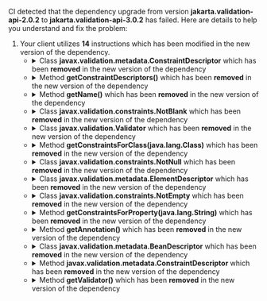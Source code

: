 CI detected that the dependency upgrade from version **jakarta.validation-api-2.0.2** to **jakarta.validation-api-3.0.2** has failed. Here are details to help you understand and fix the problem:
1. Your client utilizes **14** instructions which has been modified in the new version of the dependency.
   * <details>
        <summary>Class <b>javax.validation.metadata.ConstraintDescriptor<?></b> which has been <b>removed</b> in the new version of the dependency</summary>
            
        * <details>
          <summary>The failure is identified from the logs generated in the build process. </summary>
          
            *   >[[ERROR] /wicket-crudifier/src/main/java/com/premiumminds/wicket/crudifier/form/elements/ListControlGroups.java:[135,37] cannot find symbol](https://github.com/chains-project/breaking-good/actions/runs/8110103454/job/22166641300#step:4:406)
            *   An error was detected in line 135 which is making use of an outdated API.
             ``` java
             135   javax.validation.metadata.ConstraintDescriptor<?>;
            ```

          </details>
            
     </details>
   * <details>
        <summary>Method <b>getConstraintDescriptors()</b> which has been <b>removed</b> in the new version of the dependency</summary>
            
        * <details>
          <summary>The failure is identified from the logs generated in the build process. </summary>
          
            *   >[[ERROR] /wicket-crudifier/src/main/java/com/premiumminds/wicket/crudifier/form/elements/ListControlGroups.java:[135,37] cannot find symbol](https://github.com/chains-project/breaking-good/actions/runs/8110103454/job/22166641300#step:4:406)
            *   An error was detected in line 135 which is making use of an outdated API.
             ``` java
             135   constraintDescriptor.getConstraintDescriptors();
            ```

          </details>
            
     </details>
   * <details>
        <summary>Method <b>getName()</b> which has been <b>removed</b> in the new version of the dependency</summary>
            
        * <details>
          <summary>The failure is identified from the logs generated in the build process. </summary>
          
            *   >[[ERROR] /wicket-crudifier/src/main/java/com/premiumminds/wicket/crudifier/form/elements/ListControlGroups.java:[133,25] cannot find symbol](https://github.com/chains-project/breaking-good/actions/runs/8110103454/job/22166641300#step:4:403)
            *   An error was detected in line 133 which is making use of an outdated API.
             ``` java
             133   descriptor.getName();
            ```

          </details>
            
     </details>
   * <details>
        <summary>Class <b>javax.validation.constraints.NotBlank</b> which has been <b>removed</b> in the new version of the dependency</summary>
            
        * <details>
          <summary>The failure is identified from the logs generated in the build process. </summary>
          
            *   >[[ERROR] /wicket-crudifier/src/main/java/com/premiumminds/wicket/crudifier/form/elements/ListControlGroups.java:[139,82] cannot find symbol](https://github.com/chains-project/breaking-good/actions/runs/8110103454/job/22166641300#step:4:418)
            *   An error was detected in line 139 which is making use of an outdated API.
             ``` java
             139   javax.validation.constraints.NotBlank;
            ```

          </details>
            
     </details>
   * <details>
        <summary>Class <b>javax.validation.Validator</b> which has been <b>removed</b> in the new version of the dependency</summary>
            
        * <details>
          <summary>The failure is identified from the logs generated in the build process. </summary>
          
            *   >[[ERROR] /wicket-crudifier/src/main/java/com/premiumminds/wicket/crudifier/form/elements/ListControlGroups.java:[121,17] cannot find symbol](https://github.com/chains-project/breaking-good/actions/runs/8110103454/job/22166641300#step:4:395)
            *   An error was detected in line 121 which is making use of an outdated API.
             ``` java
             121   javax.validation.Validator;
            ```

          </details>
            
     </details>
   * <details>
        <summary>Method <b>getConstraintsForClass(java.lang.Class)</b> which has been <b>removed</b> in the new version of the dependency</summary>
            
        * <details>
          <summary>The failure is identified from the logs generated in the build process. </summary>
          
            *   >[[ERROR] /wicket-crudifier/src/main/java/com/premiumminds/wicket/crudifier/form/elements/ListControlGroups.java:[122,17] cannot find symbol](https://github.com/chains-project/breaking-good/actions/runs/8110103454/job/22166641300#step:4:400)
            *   An error was detected in line 122 which is making use of an outdated API.
             ``` java
             122   validator.getConstraintsForClass(modelClass);
            ```

          </details>
            
     </details>
   * <details>
        <summary>Class <b>javax.validation.constraints.NotNull</b> which has been <b>removed</b> in the new version of the dependency</summary>
            
        * <details>
          <summary>The failure is identified from the logs generated in the build process. </summary>
          
            *   >[[ERROR] /wicket-crudifier/src/main/java/com/premiumminds/wicket/crudifier/form/elements/ListControlGroups.java:[137,82] cannot find symbol](https://github.com/chains-project/breaking-good/actions/runs/8110103454/job/22166641300#step:4:412)
            *   An error was detected in line 137 which is making use of an outdated API.
             ``` java
             137   javax.validation.constraints.NotNull;
            ```

          </details>
            
     </details>
   * <details>
        <summary>Class <b>javax.validation.metadata.ElementDescriptor</b> which has been <b>removed</b> in the new version of the dependency</summary>
            
        * <details>
          <summary>The failure is identified from the logs generated in the build process. </summary>
          
            *   >[[ERROR] /wicket-crudifier/src/main/java/com/premiumminds/wicket/crudifier/form/elements/ListControlGroups.java:[133,25] cannot find symbol](https://github.com/chains-project/breaking-good/actions/runs/8110103454/job/22166641300#step:4:403)
            *   An error was detected in line 133 which is making use of an outdated API.
             ``` java
             133   javax.validation.metadata.ElementDescriptor;
            ```

          </details>
            
     </details>
   * <details>
        <summary>Class <b>javax.validation.constraints.NotEmpty</b> which has been <b>removed</b> in the new version of the dependency</summary>
            
        * <details>
          <summary>The failure is identified from the logs generated in the build process. </summary>
          
            *   >[[ERROR] /wicket-crudifier/src/main/java/com/premiumminds/wicket/crudifier/form/elements/ListControlGroups.java:[138,82] cannot find symbol](https://github.com/chains-project/breaking-good/actions/runs/8110103454/job/22166641300#step:4:415)
            *   An error was detected in line 138 which is making use of an outdated API.
             ``` java
             138   javax.validation.constraints.NotEmpty;
            ```

          </details>
            
     </details>
   * <details>
        <summary>Method <b>getConstraintsForProperty(java.lang.String)</b> which has been <b>removed</b> in the new version of the dependency</summary>
            
        * <details>
          <summary>The failure is identified from the logs generated in the build process. </summary>
          
            *   >[[ERROR] /wicket-crudifier/src/main/java/com/premiumminds/wicket/crudifier/form/elements/ListControlGroups.java:[133,25] cannot find symbol](https://github.com/chains-project/breaking-good/actions/runs/8110103454/job/22166641300#step:4:403)
            *   An error was detected in line 133 which is making use of an outdated API.
             ``` java
             133   constraintDescriptors.getConstraintsForProperty(descriptor.getName());
            ```

          </details>
            
     </details>
   * <details>
        <summary>Method <b>getAnnotation()</b> which has been <b>removed</b> in the new version of the dependency</summary>
            
        * <details>
          <summary>The failure is identified from the logs generated in the build process. </summary>
          
            *   >[[ERROR] /wicket-crudifier/src/main/java/com/premiumminds/wicket/crudifier/form/elements/ListControlGroups.java:[137,82] cannot find symbol](https://github.com/chains-project/breaking-good/actions/runs/8110103454/job/22166641300#step:4:412)
            *   An error was detected in line 137 which is making use of an outdated API.
             ``` java
             137   constraint.getAnnotation();
            ```

          </details>
            
     </details>
   * <details>
        <summary>Class <b>javax.validation.metadata.BeanDescriptor</b> which has been <b>removed</b> in the new version of the dependency</summary>
            
        * <details>
          <summary>The failure is identified from the logs generated in the build process. </summary>
          
            *   >[[ERROR] /wicket-crudifier/src/main/java/com/premiumminds/wicket/crudifier/form/elements/ListControlGroups.java:[122,17] cannot find symbol](https://github.com/chains-project/breaking-good/actions/runs/8110103454/job/22166641300#step:4:400)
            *   An error was detected in line 122 which is making use of an outdated API.
             ``` java
             122   javax.validation.metadata.BeanDescriptor;
            ```

          </details>
            
     </details>
   * <details>
        <summary>Method <b>javax.validation.metadata.ConstraintDescriptor<?></b> which has been <b>removed</b> in the new version of the dependency</summary>
            
        * <details>
          <summary>The failure is identified from the logs generated in the build process. </summary>
          
            *   >[[ERROR] /wicket-crudifier/src/main/java/com/premiumminds/wicket/crudifier/form/elements/ListControlGroups.java:[136,37] cannot find symbol](https://github.com/chains-project/breaking-good/actions/runs/8110103454/job/22166641300#step:4:409)
            *   An error was detected in line 136 which is making use of an outdated API.
             ``` java
             136   javax.validation.metadata.ConstraintDescriptor<?> constraint;
            ```

          </details>
            
        To resolve this issue, there are alternative options available in the new version of the dependency that can replace the incompatible method currently used in the client. You can consider substituting the existing method with one of the following options provided by the new version of the dependency
        ``` java
        Class constraint();
        ```
     </details>
   * <details>
        <summary>Method <b>getValidator()</b> which has been <b>removed</b> in the new version of the dependency</summary>
            
        * <details>
          <summary>The failure is identified from the logs generated in the build process. </summary>
          
            *   >[[ERROR] /wicket-crudifier/src/main/java/com/premiumminds/wicket/crudifier/form/elements/ListControlGroups.java:[121,17] cannot find symbol](https://github.com/chains-project/breaking-good/actions/runs/8110103454/job/22166641300#step:4:395)
            *   An error was detected in line 121 which is making use of an outdated API.
             ``` java
             121   com.premiumminds.webapp.wicket.validators.HibernateValidatorProperty.validatorFactory.getValidator();
            ```

          </details>
            
     </details>


